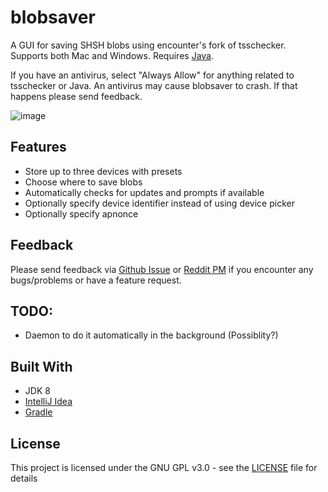 # blobsaver
A GUI for saving SHSH blobs using encounter's fork of tsschecker. Supports both Mac and Windows. Requires [Java](https://java.com/inc/BrowserRedirect1.jsp).

If you have an antivirus, select "Always Allow" for anything related to tsschecker or Java. An antivirus may cause blobsaver to crash. If that happens please send feedback.

![image](https://i.imgur.com/8gF6a5J.png)

## Features
- Store up to three devices with presets
- Choose where to save blobs
- Automatically checks for updates and prompts if available
- Optionally specify device identifier instead of using device picker
- Optionally specify apnonce

## Feedback
Please send feedback via [Github Issue](https://github.com/airsquared/blobsaver/issues/new) or [Reddit PM](https://www.reddit.com//message/compose?to=01110101_00101111&subject=Blobsaver+Feedback) if you encounter any bugs/problems or have a feature request. 

## TODO:
- Daemon to do it automatically in the background (Possiblity?)

## Built With
- JDK 8
- [IntelliJ Idea](https://www.jetbrains.com/idea/)
- [Gradle](https://gradle.org/) 

## License
This project is licensed under the GNU GPL v3.0 - see the [LICENSE](https://github.com/airsquared/blobsaver/blob/master/LICENSE) file for details
